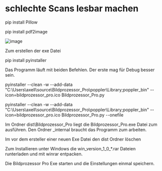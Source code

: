 # schlechte Scans lesbar machen

pip install Pillow

pip install pdf2image

![image](https://github.com/user-attachments/assets/36c7908a-8193-4dba-b861-a94dfa493b12)


Zum erstellen der exe Datei

pip install pyinstaller

Das Programm läuft mit beiden Befehlen. Der erste mag für Debug besser sein.

pyinstaller --clean -w --add-data "C:\Users\axell\source\Bildprozessor_Pro\poppler\Library;poppler_bin" --icon=bildprozessor_pro.ico Bildprozessor_Pro.py

pyinstaller --clean -w --add-data "C:\Users\axell\source\Bildprozessor_Pro\poppler\Library;poppler_bin" --icon=bildprozessor_pro.ico Bildprozessor_Pro.py --onefile


Im Ordner dist\Bildprozessor_Pro liegt die Bildprozessor_Pro.exe Datei zum ausführen. Den Ordner _internal braucht das Programm zum arbeiten.

Im vor dem ersteller einer neuen Exe Datei den dist Ordner löschen

Zum Installieren unter Windows die win_version_1_0_*.rar Dateien runterladen und mit winrar entpacken.

Die Bildprozessor Pro Exe starten und die Einstellungen einmal speichern.

